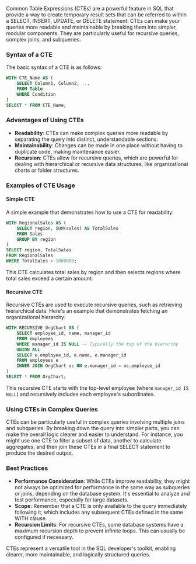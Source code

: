 Common Table Expressions (CTEs) are a powerful feature in SQL that provide a way to create temporary result sets that can be referred to within a SELECT, INSERT, UPDATE, or DELETE statement. CTEs can make your queries more readable and maintainable by breaking them into simpler, modular components. They are particularly useful for recursive queries, complex joins, and subqueries.

### Syntax of a CTE

The basic syntax of a CTE is as follows:

```sql
WITH CTE_Name AS (
    SELECT Column1, Column2, ...
    FROM Table
    WHERE Condition
)
SELECT * FROM CTE_Name;
```

### Advantages of Using CTEs

- **Readability**: CTEs can make complex queries more readable by separating the query into distinct, understandable sections.
- **Maintainability**: Changes can be made in one place without having to duplicate code, making maintenance easier.
- **Recursion**: CTEs allow for recursive queries, which are powerful for dealing with hierarchical or recursive data structures, like organizational charts or folder structures.

### Examples of CTE Usage

#### Simple CTE

A simple example that demonstrates how to use a CTE for readability:

```sql
WITH RegionalSales AS (
    SELECT region, SUM(sales) AS TotalSales
    FROM Sales
    GROUP BY region
)
SELECT region, TotalSales
FROM RegionalSales
WHERE TotalSales > 1000000;
```

This CTE calculates total sales by region and then selects regions where total sales exceed a certain amount.

#### Recursive CTE

Recursive CTEs are used to execute recursive queries, such as retrieving hierarchical data. Here's an example that demonstrates fetching an organizational hierarchy:

```sql
WITH RECURSIVE OrgChart AS (
    SELECT employee_id, name, manager_id
    FROM employees
    WHERE manager_id IS NULL -- Typically the top of the hierarchy
    UNION ALL
    SELECT e.employee_id, e.name, e.manager_id
    FROM employees e
    INNER JOIN OrgChart oc ON e.manager_id = oc.employee_id
)
SELECT * FROM OrgChart;
```

This recursive CTE starts with the top-level employee (where `manager_id IS NULL`) and recursively includes each employee's subordinates.

### Using CTEs in Complex Queries

CTEs can be particularly useful in complex queries involving multiple joins and subqueries. By breaking down the query into simpler parts, you can make the overall logic clearer and easier to understand. For instance, you might use one CTE to filter a subset of data, another to calculate aggregates, and then join these CTEs in a final SELECT statement to produce the desired output.

### Best Practices

- **Performance Consideration**: While CTEs improve readability, they might not always be optimized for performance in the same way as subqueries or joins, depending on the database system. It's essential to analyze and test performance, especially for large datasets.
- **Scope**: Remember that a CTE is only available to the query immediately following it, which includes any subsequent CTEs defined in the same WITH clause.
- **Recursion Limits**: For recursive CTEs, some database systems have a maximum recursion depth to prevent infinite loops. This can usually be configured if necessary.

CTEs represent a versatile tool in the SQL developer's toolkit, enabling clearer, more maintainable, and logically structured queries.